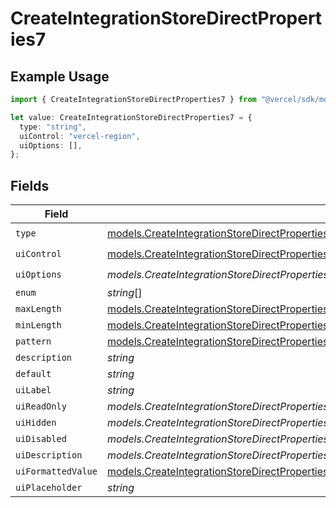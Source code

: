 # CreateIntegrationStoreDirectProperties7

## Example Usage

```typescript
import { CreateIntegrationStoreDirectProperties7 } from "@vercel/sdk/models/createintegrationstoredirectop.js";

let value: CreateIntegrationStoreDirectProperties7 = {
  type: "string",
  uiControl: "vercel-region",
  uiOptions: [],
};
```

## Fields

| Field                                                                                                                                                                                                                                              | Type                                                                                                                                                                                                                                               | Required                                                                                                                                                                                                                                           | Description                                                                                                                                                                                                                                        |
| -------------------------------------------------------------------------------------------------------------------------------------------------------------------------------------------------------------------------------------------------- | -------------------------------------------------------------------------------------------------------------------------------------------------------------------------------------------------------------------------------------------------- | -------------------------------------------------------------------------------------------------------------------------------------------------------------------------------------------------------------------------------------------------- | -------------------------------------------------------------------------------------------------------------------------------------------------------------------------------------------------------------------------------------------------- |
| `type`                                                                                                                                                                                                                                             | [models.CreateIntegrationStoreDirectPropertiesIntegrationsResponse200ApplicationJSONResponseBodyStoreType](../models/createintegrationstoredirectpropertiesintegrationsresponse200applicationjsonresponsebodystoretype.md)                         | :heavy_check_mark:                                                                                                                                                                                                                                 | N/A                                                                                                                                                                                                                                                |
| `uiControl`                                                                                                                                                                                                                                        | [models.CreateIntegrationStoreDirectPropertiesIntegrationsResponse200ApplicationJSONResponseBodyStoreUiControl](../models/createintegrationstoredirectpropertiesintegrationsresponse200applicationjsonresponsebodystoreuicontrol.md)               | :heavy_check_mark:                                                                                                                                                                                                                                 | N/A                                                                                                                                                                                                                                                |
| `uiOptions`                                                                                                                                                                                                                                        | *models.CreateIntegrationStoreDirectPropertiesIntegrationsResponseUiOptions*[]                                                                                                                                                                     | :heavy_check_mark:                                                                                                                                                                                                                                 | N/A                                                                                                                                                                                                                                                |
| `enum`                                                                                                                                                                                                                                             | *string*[]                                                                                                                                                                                                                                         | :heavy_minus_sign:                                                                                                                                                                                                                                 | N/A                                                                                                                                                                                                                                                |
| `maxLength`                                                                                                                                                                                                                                        | [models.CreateIntegrationStoreDirectPropertiesIntegrationsResponseMaxLength](../models/createintegrationstoredirectpropertiesintegrationsresponsemaxlength.md)                                                                                     | :heavy_minus_sign:                                                                                                                                                                                                                                 | N/A                                                                                                                                                                                                                                                |
| `minLength`                                                                                                                                                                                                                                        | [models.CreateIntegrationStoreDirectPropertiesIntegrationsResponseMinLength](../models/createintegrationstoredirectpropertiesintegrationsresponseminlength.md)                                                                                     | :heavy_minus_sign:                                                                                                                                                                                                                                 | N/A                                                                                                                                                                                                                                                |
| `pattern`                                                                                                                                                                                                                                          | [models.CreateIntegrationStoreDirectPropertiesIntegrationsResponsePattern](../models/createintegrationstoredirectpropertiesintegrationsresponsepattern.md)                                                                                         | :heavy_minus_sign:                                                                                                                                                                                                                                 | N/A                                                                                                                                                                                                                                                |
| `description`                                                                                                                                                                                                                                      | *string*                                                                                                                                                                                                                                           | :heavy_minus_sign:                                                                                                                                                                                                                                 | N/A                                                                                                                                                                                                                                                |
| `default`                                                                                                                                                                                                                                          | *string*                                                                                                                                                                                                                                           | :heavy_minus_sign:                                                                                                                                                                                                                                 | N/A                                                                                                                                                                                                                                                |
| `uiLabel`                                                                                                                                                                                                                                          | *string*                                                                                                                                                                                                                                           | :heavy_minus_sign:                                                                                                                                                                                                                                 | N/A                                                                                                                                                                                                                                                |
| `uiReadOnly`                                                                                                                                                                                                                                       | *models.CreateIntegrationStoreDirectPropertiesIntegrationsResponse200ApplicationJSONResponseBodyStoreUiReadOnly*                                                                                                                                   | :heavy_minus_sign:                                                                                                                                                                                                                                 | N/A                                                                                                                                                                                                                                                |
| `uiHidden`                                                                                                                                                                                                                                         | *models.CreateIntegrationStoreDirectPropertiesIntegrationsResponse200ApplicationJSONResponseBodyStoreUiHidden*                                                                                                                                     | :heavy_minus_sign:                                                                                                                                                                                                                                 | N/A                                                                                                                                                                                                                                                |
| `uiDisabled`                                                                                                                                                                                                                                       | *models.CreateIntegrationStoreDirectPropertiesIntegrationsResponse200ApplicationJSONResponseBodyStoreUiDisabled*                                                                                                                                   | :heavy_minus_sign:                                                                                                                                                                                                                                 | N/A                                                                                                                                                                                                                                                |
| `uiDescription`                                                                                                                                                                                                                                    | *models.CreateIntegrationStoreDirectPropertiesIntegrationsResponse200ApplicationJSONResponseBodyStoreUiDescription*                                                                                                                                | :heavy_minus_sign:                                                                                                                                                                                                                                 | N/A                                                                                                                                                                                                                                                |
| `uiFormattedValue`                                                                                                                                                                                                                                 | [models.CreateIntegrationStoreDirectPropertiesIntegrationsResponse200ApplicationJSONResponseBodyStoreUiFormattedValue](../models/createintegrationstoredirectpropertiesintegrationsresponse200applicationjsonresponsebodystoreuiformattedvalue.md) | :heavy_minus_sign:                                                                                                                                                                                                                                 | N/A                                                                                                                                                                                                                                                |
| `uiPlaceholder`                                                                                                                                                                                                                                    | *string*                                                                                                                                                                                                                                           | :heavy_minus_sign:                                                                                                                                                                                                                                 | N/A                                                                                                                                                                                                                                                |